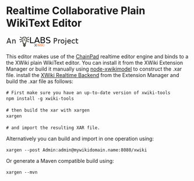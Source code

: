 # Realtime Collaborative Plain WikiText Editor

[![XWiki labs logo](https://raw.githubusercontent.com/xwiki-labs/xwiki-labs-logo/master/projects/xwikilabs/xwikilabsproject.png "XWiki labs")](https://labs.xwiki.com/xwiki/bin/view/Projects/XWikiLabsProject)

This editor makes use of the [ChainPad][chainpad] realtime editor engine and binds
to a the XWiki plain WikiText editor. You can install it from the XWiki Extension Manager
or build it manually using [node-xwikimodel][] to construct the .xar file.
install the [XWiki Realtime Backend][rtbackend] from the Extension Manager and build
the .xar file as follows:

    # First make sure you have an up-to-date version of xwiki-tools
    npm install -g xwiki-tools

    # then build the xar with xargen
    xargen

    # and import the resulting XAR file.

Alternatively you can build and import in one operation using:

    xargen --post Admin:admin@mywikidomain.name:8080/xwiki

Or generate a Maven compatible build using:

    xargen --mvn


[chainpad]: https://github.com/xwiki-contrib/chainpad
[rtbackend]: http://extensions.xwiki.org/xwiki/bin/view/Extension/RtBackend
[node-xwikimodel]: https://github.com/xwiki-contrib/node-xwikimodel
